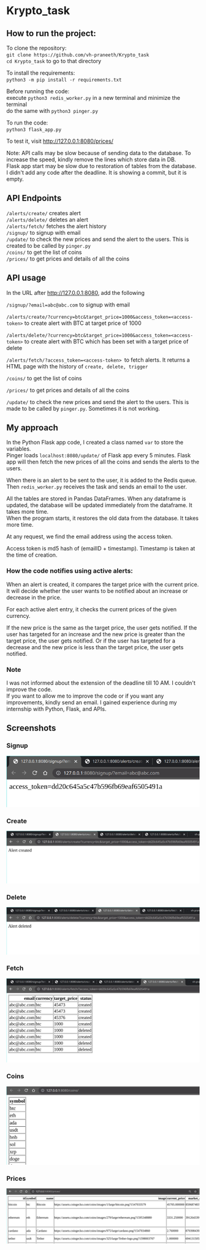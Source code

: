 # Krypto_task

## How to run the project:

To clone the repository: \
`git clone https://github.com/vh-praneeth/Krypto_task` \
`cd Krypto_task` to go to that directory

To install the requirements: \
`python3 -m pip install -r requirements.txt`

Before running the code: \
execute `python3 redis_worker.py` in a new terminal and minimize the terminal \
do the same with `python3 pinger.py`

To run the code: \
`python3 flask_app.py`

To test it, visit http://127.0.0.1:8080/prices/ 

Note: API calls may be slow because of sending data to the database. To increase the speed, kindly remove the lines which store data in DB. \
Flask app start may be slow due to restoration of tables from the database. \
I didn't add any code after the deadline. It is showing a commit, but it is empty.


## API Endpoints

`/alerts/create/` creates alert \
`/alerts/delete/` deletes an alert \
`/alerts/fetch/` fetches the alert history \
`/signup/` to signup with email \
`/update/` to check the new prices and send the alert to the users. This is created to be called by `pinger.py` \
`/coins/` to get the list of coins \
`/prices/` to get prices and details of all the coins


## API usage

In the URL after http://127.0.0.1:8080, add the following

`/signup/?email=abc@abc.com` to signup with email

`/alerts/create/?currency=btc&target_price=1000&access_token=<access-token>` to create alert with BTC at target price of 1000

`/alerts/delete/?currency=btc&target_price=1000&access_token=<access-token>` to create alert with BTC which has been set with a target price of delete

`/alerts/fetch/?access_token=<access-token> `to fetch alerts. It returns a HTML page with the history of `create, delete, trigger`

`/coins/` to get the list of coins

`/prices/` to get prices and details of all the coins

`/update/` to check the new prices and send the alert to the users. This is made to be called by `pinger.py`. Sometimes it is not working.


## My approach
In the Python Flask app code, I created a class named `var` to store the variables. \
Pinger loads `localhost:8080/update/` of Flask app every 5 minutes. Flask app will then fetch the new prices of all the coins and sends the alerts to the users.

When there is an alert to be sent to the user, it is added to the Redis queue. Then `redis_worker.py` receives the task and sends an email to the user.

All the tables are stored in Pandas DataFrames. When any dataframe is updated, the database will be updated immediately from the dataframe. It takes more time. \
When the program starts, it restores the old data from the database. It takes more time.

At any request, we find the email address using the access token.

Access token is md5 hash of (emailID + timestamp). Timestamp is taken at the time of creation.

### How the code notifies using active alerts:
When an alert is created, it compares the target price with the current price. It will decide whether the user wants to be notified about an increase or decrease in the price.

For each active alert entry, it checks the current prices of the given currency.

If the new price is the same as the target price, the user gets notified.
If the user has targeted for an increase and the new price is greater than the target price, the user gets notified.
Or if the user has targeted for a decrease and the new price is less than the target price, the user gets notified.


### Note
I was not informed about the extension of the deadline till 10 AM. I couldn't improve the code. \
If you want to allow me to improve the code or if you want any improvements, kindly send an email. I gained experience during my internship with Python, Flask, and APIs.

## Screenshots
### Signup
![Signup](./screenshots/1_signup.png)
### Create
![Create](./screenshots/2_create.png)
### Delete
![Delete](./screenshots/3_delete.png)
### Fetch
![Fetch](./screenshots/4_fetch.png)
### Coins
![Coins](./screenshots/5_coins.png)
### Prices
![Prices](./screenshots/6_prices.png)
